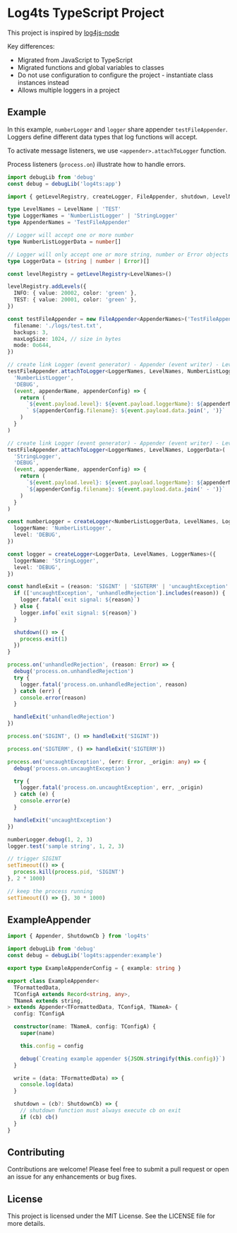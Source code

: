 # Log4ts TypeScript Project

This project is inspired by [log4js-node](https://log4js-node.github.io/log4js-node)

Key differences:

- Migrated from JavaScript to TypeScript
- Migrated functions and global variables to classes
- Do not use configuration to configure the project - instantiate class instances instead
- Allows multiple loggers in a project

## Example

In this example, `numberLogger` and `logger` share appender `testFileAppender`.
Loggers define different data types that log functions will accept.

To activate message listeners, we use `<appender>.attachToLogger` function.

Process listeners (`process.on`) illustrate how to handle errors.

```ts
import debugLib from 'debug'
const debug = debugLib('log4ts:app')

import { getLevelRegistry, createLogger, FileAppender, shutdown, LevelName } from 'log4ts'

type LevelNames = LevelName | 'TEST'
type LoggerNames = 'NumberListLogger' | 'StringLogger'
type AppenderNames = 'TestFileAppender'

// Logger will accept one or more number
type NumberListLoggerData = number[]

// Logger will only accept one or more string, number or Error objects
type LoggerData = (string | number | Error)[]

const levelRegistry = getLevelRegistry<LevelNames>()

levelRegistry.addLevels({
  INFO: { value: 20002, color: 'green' },
  TEST: { value: 20001, color: 'green' },
})

const testFileAppender = new FileAppender<AppenderNames>('TestFileAppender', {
  filename: './logs/test.txt',
  backups: 3,
  maxLogSize: 1024, // size in bytes
  mode: 0o644,
})

// create link Logger (event generator) - Appender (event writer) - Level
testFileAppender.attachToLogger<LoggerNames, LevelNames, NumberListLoggerData>(
  'NumberListLogger',
  'DEBUG',
  (event, appenderName, appenderConfig) => {
    return (
      `${event.payload.level}: ${event.payload.loggerName}: ${appenderName}:` +
      ` ${appenderConfig.filename}: ${event.payload.data.join(', ')}`
    )
  }
)

// create link Logger (event generator) - Appender (event writer) - Level
testFileAppender.attachToLogger<LoggerNames, LevelNames, LoggerData>(
  'StringLogger',
  'DEBUG',
  (event, appenderName, appenderConfig) => {
    return (
      `${event.payload.level}: ${event.payload.loggerName}: ${appenderName}: ` +
      `${appenderConfig.filename}: ${event.payload.data.join(' - ')}`
    )
  }
)

const numberLogger = createLogger<NumberListLoggerData, LevelNames, LoggerNames>({
  loggerName: 'NumberListLogger',
  level: 'DEBUG',
})

const logger = createLogger<LoggerData, LevelNames, LoggerNames>({
  loggerName: 'StringLogger',
  level: 'DEBUG',
})

const handleExit = (reason: 'SIGINT' | 'SIGTERM' | 'uncaughtException' | 'unhandledRejection') => {
  if (['uncaughtException', 'unhandledRejection'].includes(reason)) {
    logger.fatal(`exit signal: ${reason}`)
  } else {
    logger.info(`exit signal: ${reason}`)
  }

  shutdown(() => {
    process.exit(1)
  })
}

process.on('unhandledRejection', (reason: Error) => {
  debug('process.on.unhandledRejection')
  try {
    logger.fatal('process.on.unhandledRejection', reason)
  } catch (err) {
    console.error(reason)
  }

  handleExit('unhandledRejection')
})

process.on('SIGINT', () => handleExit('SIGINT'))

process.on('SIGTERM', () => handleExit('SIGTERM'))

process.on('uncaughtException', (err: Error, _origin: any) => {
  debug('process.on.uncaughtException')

  try {
    logger.fatal('process.on.uncaughtException', err, _origin)
  } catch (e) {
    console.error(e)
  }

  handleExit('uncaughtException')
})

numberLogger.debug(1, 2, 3)
logger.test('sample string', 1, 2, 3)

// trigger SIGINT
setTimeout(() => {
  process.kill(process.pid, 'SIGINT')
}, 2 * 1000)

// keep the process running
setTimeout(() => {}, 30 * 1000)
```

## ExampleAppender

```ts
import { Appender, ShutdownCb } from 'log4ts'

import debugLib from 'debug'
const debug = debugLib('log4ts:appender:example')

export type ExampleAppenderConfig = { example: string }

export class ExampleAppender<
  TFormattedData,
  TConfigA extends Record<string, any>,
  TNameA extends string,
> extends Appender<TFormattedData, TConfigA, TNameA> {
  config: TConfigA

  constructor(name: TNameA, config: TConfigA) {
    super(name)

    this.config = config

    debug(`Creating example appender ${JSON.stringify(this.config)}`)
  }

  write = (data: TFormattedData) => {
    console.log(data)
  }

  shutdown = (cb?: ShutdownCb) => {
    // shutdown function must always execute cb on exit
    if (cb) cb()
  }
}
```

## Contributing

Contributions are welcome! Please feel free to submit a pull request
or open an issue for any enhancements or bug fixes.

## License

This project is licensed under the MIT License. See the LICENSE file for more details.
